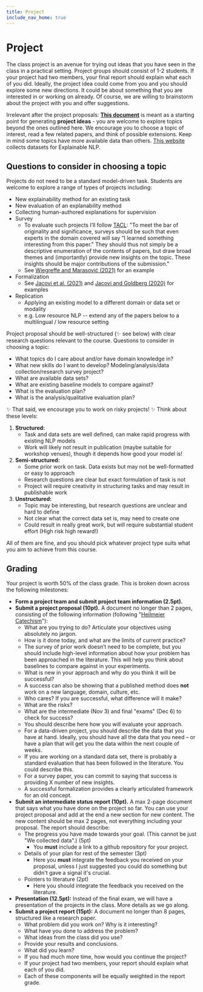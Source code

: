 ```yaml
---
title: Project
include_nav_home: true
---
```


# Project

The class project is an avenue for trying out ideas that you have seen in the class in a practical setting. Project groups should consist of 1-2 students. If your project had two members, your final report should explain what each of you did.  Ideally, the project idea could come from you and you should explore some new directions. It could be about something that you are interested in or working on already. Of course, we are willing to brainstorm about the project with you and offer suggestions. 

Irrelevant after the project proposals: **[This document](https://docs.google.com/document/d/1zPzgGtmRCDrjZISDDgyC4ORUeu_NdChupAs9GjgPD7Y/edit?usp=sharing)** is meant as a starting point for generating **project ideas** - you are welcome to explore topics beyond the ones outlined here. We encourage you to choose a topic of interest, read a few related papers, and think of possible extensions. Keep in mind some topics have more available data than others. [This website](https://exnlpdatasets.github.io/) collects datasets for Explainable NLP. 

## Questions to consider in choosing a topic

Projects do not need to be a standard model-driven task. Students are welcome to explore a range of types of projects including:
* New explainability method for an existing task               
* New evaluation of an explanability method                  
* Collecting human-authored explanations for supervision               
* Survey 
    * To evaluate such projects I’ll follow [TACL](https://transacl.org/ojs/index.php/tacl/about/submissions): "To meet the bar of originality and significance, surveys should be such that even experts in the domain covered will say “I learned something interesting from this paper."  They should thus not simply be a descriptive enumeration of the contents of papers, but draw broad themes and (importantly) provide new insights on the topic.  These insights should be major contributions of the submission."
    * See [Wiegreffe and Marasović (2021)](https://arxiv.org/abs/2102.12060) for an example            
* Formalization
    * See [Jacovi et al. (2021)](https://arxiv.org/abs/2010.07487) and [Jacovi and Goldberg (2020)](https://aclanthology.org/2020.acl-main.386/) for examples                         
* Replication                
    * Applying an existing model to a different domain or data set or modality                
    * e.g. Low resource NLP -- extend any of the papers below to a multilingual / low resource setting

Project proposal should be well-structured (✨ see below) with clear research questions relevant to the course. Questions to consider in choosing a topic: 
* What topics do I care about and/or have domain knowledge in?
* What new skills do I want to develop? Modeling/analysis/data collection/research survey project?
* What are available data sets?
* What are existing baseline models to compare against?
* What is the evaluation plan?
* What is the analysis/qualitative evaluation plan? 

✨ That said, we encourage you to work on risky projects! ✨ Think about these levels: 

1. **Structured:**
    * Task and data sets are well defined, can make rapid progress with existing NLP models
    * Work will likely not result in publication (maybe suitable for workshop venues), though it depends how good your model is!
2. **Semi-structured:**
    * Some prior work on task. Data exists but may not be well-formatted or easy to approach
    * Research questions are clear but exact formulation of task is not
    * Project will require creativity in structuring tasks and may result in publishable work
3. **Unstructured:**
    * Topic may be interesting, but research questions are unclear and hard to define
    * Not clear what the correct data set is, may need to create one
    * Could result in really great work, but will require substantial student effort (High risk high reward!)

All of them are fine, and you should pick whatever project type suits what you aim to achieve from this course. 

## Grading 

Your project is worth 50% of the class grade. This is broken down across the following milestones:

* **Form a project team and submit project team information (2.5pt).**
* **Submit a project proposal (10pt).** A document no longer than 2 pages, consisting of the following information (following "[Heilmeier Catechism](https://www.darpa.mil/work-with-us/heilmeier-catechism)"):
    * What are you trying to do? Articulate your objectives using absolutely no jargon.
    * How is it done today, and what are the limits of current practice? 
    * The survey of prior work doesn’t need to be complete, but you should include high-level information about how your problem has been approached in the literature. This will help you think about baselines to compare against in your experiments.
    * What is new in your approach and why do you think it will be successful?
    * A success can also be showing that a published method does **not** work on a new language, domain, culture, etc.
    * Who cares? If you are successful, what difference will it make? 
    * What are the risks?
    * What are the intermediate (Nov 3) and final "exams" (Dec 6) to check for success? 
    * You should describe here how you will evaluate your approach. 
    * For a data-driven project, you should describe the data that you have at hand. Ideally, you should have all the data that you need – or have a plan that will get you the data within the next couple of weeks.   
    * If you are working on a standard data set, there is probably a standard evaluation that has been followed in the literature. You could describe this.
    * For a survey paper, you can commit to saying that success is providing X number of new insights. 
    * A successful formalization provides a clearly articulated framework for an old concept.
* **Submit an intermediate status report (10pt).** A max 2-page document that says what you have done on the project so far. You can use your project proposal and add at the end a new section for new content. The new content should be max 2 pages, not everything including your proposal. The report should describe:
    * The progress you have made towards your goal. (This cannot be just "We collected data".) (5pt)
        * You **must** include a link to a github repository for your project.
    * Details of your plan for rest of the semester (3pt)
        * Here you **must** integrate the feedback you received on your proposal, unless I just suggested you could do something but didn't gave a signal it's crucial. 
    * Pointers to literature (2pt)
        * Here you should integrate the feedback you received on the literature. 
* **Presentation (12.5pt):** Instead of the final exam, we will have a presentation of the projects in the class. More details as we go along.
* **Submit a project report (15pt):** A document no longer than 8 pages, structured like a research paper.
    * What problem did you work on? Why is it interesting?
    * What have you done to address the problem? 
    * What ideas from the class did you use?
    * Provide your results and conclusions. 
    * What did you learn?
    * If you had much more time, how would you continue the project?
    * If your project had two members, your report should explain what each of you did.
    * Each of these components will be equally weighted in the report grade.


<!-- * Pre-proposal: A 1-2 paragraph document describing the focus area of the project and defining team members (Due 1/23) -->
<!-- * Proposal: (7.5%) A 2-3 page document (ACL format) containing a literature review, concrete problem definition, identification of baseline models, and ideas for final models. Sections should include Introduction, Related Work, Data, Baseline, Proposed Approach. Baselines should be clearly defined but do not need to be implemented yet (Due 2/25) -->
<!-- * Midterm Presentations: (7.5%) An in-class presentation of project and current progress. Presentation should include problem definition, baseline models and results, and description of proposed models (3/19-3/24) -->
<!-- * Final Report and Presentations: (15%) In-class presentations of the project will be held during the final week of class. A final project report will be due the following week. The final report should be formated as a standard research paper with appropriate sections (ACL format, 8 pages) (Presentations 4/28-4/30; Report due 5/8) -->